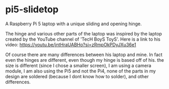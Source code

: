 # pi5-slidetop
A Raspberry Pi 5 laptop with a unique sliding and opening hinge. 

The hinge and various other parts of the laptop was inspired by the laptop created by the YouTube channel of 'TecH BoyS ToyS'. Here is a link to his video: https://youtu.be/jntHraUABHo?si=zRmpOkPDyJXu36e1




 Of course there are many differences between his laptop and mine. In fact even the hinges are different, even though my hinge is based off of his. the size is different (since I chose a smaller screen), I am using a camera module, I am also using the Pi5 and not the Pi4, none of the parts in my design are soldered (because I dont know how to solder), and other differences.
